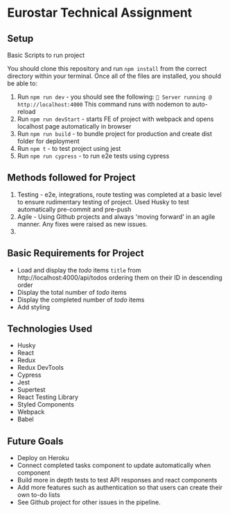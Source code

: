 # Eurostar Technical Assignment

## Setup

Basic Scripts to run project

You should clone this repository and run `npm install` from the correct directory within your terminal. Once all of the files are installed, you should be able to:

1. Run `npm run dev` - you should see the following:
`🚄 Server running @ http://localhost:4000`
This command runs with nodemon to auto-reload
2. Run `npm run devStart` - starts FE of project with webpack and opens localhost page automatically in browser
3. Run `npm run build` - to bundle project for production and create dist folder for deployment
4. Run `npm t` - to test project using jest
5. Run `npm run cypress` - to run e2e tests using cypress

## Methods followed for Project

1. Testing - e2e, integrations, route testing was completed at a basic level to ensure rudimentary testing of project. Used Husky to test automatically pre-commit and pre-push
2. Agile - Using Github projects and always 'moving forward' in an agile manner. Any fixes were raised as new issues.
3. 

## Basic Requirements for Project

- Load and display the _todo_ items `title` from http://localhost:4000/api/todos ordering them on their ID in descending order
- Display the total number of _todo_ items
- Display the completed number of _todo_ items
- Add styling

## Technologies Used

- Husky
- React
- Redux
- Redux DevTools
- Cypress
- Jest
- Supertest
- React Testing Library
- Styled Components
- Webpack
- Babel

## Future Goals

- Deploy on Heroku
- Connect completed tasks component to update automatically when component
- Build more in depth tests to test API responses and react components
- Add more features such as authentication so that users can create their own to-do lists
- See Github project for other issues in the pipeline.
